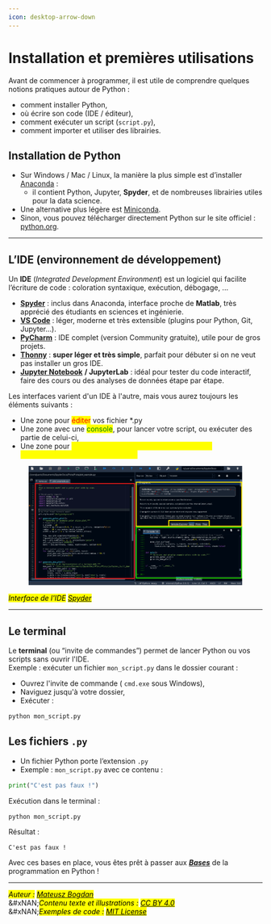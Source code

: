 ```yaml
---
icon: desktop-arrow-down
---
```


# Installation et premières utilisations

Avant de commencer à programmer, il est utile de comprendre quelques notions pratiques autour de Python :

* comment installer Python,
* où écrire son code (IDE / éditeur),
* comment exécuter un script (`script.py`),
* comment importer et utiliser des librairies.

## Installation de Python

* Sur Windows / Mac / Linux, la manière la plus simple est d’installer [Anaconda](https://www.anaconda.com/) :
  * il contient Python, Jupyter, **Spyder**, et de nombreuses librairies utiles pour la data science.
* Une alternative plus légère est [Miniconda](https://docs.conda.io/en/latest/miniconda.html).
* Sinon, vous pouvez télécharger directement Python sur le site officiel : [python.org](https://www.python.org/).

***

## L’IDE (environnement de développement)

Un **IDE** (_Integrated Development Environment_) est un logiciel qui facilite l’écriture de code : coloration syntaxique, exécution, débogage, ...

* [**Spyder**](https://www.spyder-ide.org/) : inclus dans Anaconda, interface proche de **Matlab**, très apprécié des étudiants en sciences et ingénierie.
* [**VS Code**](https://code.visualstudio.com/) : léger, moderne et très extensible (plugins pour Python, Git, Jupyter…).
* [**PyCharm**](https://www.jetbrains.com/fr-fr/pycharm/) : IDE complet (version Community gratuite), utile pour de gros projets.
* [**Thonny**](https://thonny.org/) : **super léger et très simple**, parfait pour débuter si on ne veut pas installer un gros IDE.
* [**Jupyter Notebook**](https://jupyter.org/) **/ JupyterLab** : idéal pour tester du code interactif, faire des cours ou des analyses de données étape par étape.

Les interfaces varient d'un IDE à l'autre, mais vous aurez toujours les éléments suivants :&#x20;

* Une zone pour <mark style="color:red;">éditer</mark> vos fichier \*.py
* Une zone avec une <mark style="color:green;">console</mark>, pour lancer votre script, ou exécuter des partie de celui-ci,&#x20;
* Une zone pour <mark style="color:yellow;">explorer les variables, voir les graphiques, l'arborescence de vos fichiers, etc.</mark>&#x20;

<figure><img src=".gitbook/assets/image (1).png" alt=""><figcaption></figcaption></figure>

_<mark style="color:$info;">Interface de l'IDE</mark>_ [_<mark style="color:$info;">Spyder</mark>_](https://www.spyder-ide.org/)

***

## Le terminal

Le **terminal** (ou “invite de commandes”) permet de lancer Python ou vos scripts sans ouvrir l'IDE.\
Exemple : exécuter un fichier `mon_script.py` dans le dossier courant :

* Ouvrez l'invite de commande ( `cmd.exe` sous Windows),&#x20;
* Naviguez jusqu'à votre dossier,&#x20;
* Exécuter :

```bash
python mon_script.py
```

## Les fichiers `.py`

* Un fichier Python porte l’extension `.py`
* Exemple : `mon_script.py` avec ce contenu :

```python
print("C'est pas faux !")
```

Exécution dans le terminal :

```bash
python mon_script.py
```

Résultat :

```
C'est pas faux !
```

&#x20;Avec ces bases en place, vous êtes prêt à passer aux [_**Bases**_](https://matbog.gitbook.io/python/bases) de la programmation en Python !



***

_<mark style="color:$info;">Auteur :</mark>_ [_<mark style="color:$info;">Mateusz Bogdan</mark>_](https://matbog.github.io/)\
&#xNAN;_<mark style="color:$info;">Contenu texte et illustrations :</mark>_ [_<mark style="color:$info;">CC BY 4.0</mark>_](https://creativecommons.org/licenses/by/4.0/)\
&#xNAN;_<mark style="color:$info;">Exemples de code :</mark>_ [_<mark style="color:$info;">MIT License</mark>_](https://opensource.org/licenses/MIT)

